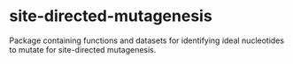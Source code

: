 # site-directed-mutagenesis
Package containing functions and datasets for identifying ideal nucleotides to mutate for site-directed mutagenesis.
